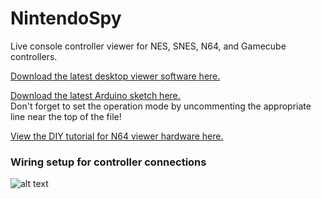 NintendoSpy
======

Live console controller viewer for NES, SNES, N64, and Gamecube controllers.  

[Download the latest desktop viewer software here.](https://github.com/jeremyaburns/NintendoSpy/blob/master/NintendoSpy.exe?raw=true)

[Download the latest Arduino sketch here.](https://raw.github.com/jeremyaburns/NintendoSpy/master/firmware/firmware.ino)  
Don't forget to set the operation mode by uncommenting the appropriate line near the top of the file!

[View the DIY tutorial for N64 viewer hardware here.](https://github.com/jeremyaburns/NintendoSpy/blob/master/TutorialForN64.md)

### Wiring setup for controller connections

![alt text](https://github.com/jeremyaburns/NintendoSpy/raw/master/tutorial-images/wiring-all.jpg "")